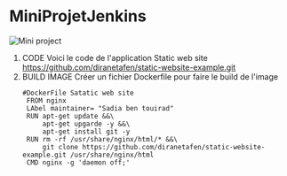 # MiniProjetJenkins

  ![Mini project](https://github.com/Sadiaben/project2/blob/main/mini_projet_jenkins1.png "Mini project")
1. CODE 
Voici le code de l'application Static web site 
   https://github.com/diranetafen/static-website-example.git
2. BUILD IMAGE
   Créer un fichier Dockerfile pour faire le build de l'image
     ```
    #DockerFile Satatic web site
      FROM nginx
      LAbel maintainer= "Sadia ben touirad"
      RUN apt-get update &&\
          apt-get upgarde -y &&\
          apt-get install git -y
      RUN rm -rf /usr/share/nginx/html/* &&\
          git clone https://github.com/diranetafen/static-website-example.git /usr/share/nginx/html
      CMD nginx -g 'daemon off;'
     ```
   
   


